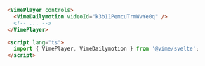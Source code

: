 ```html {2,7} title="example.svelte"
<VimePlayer controls>
  <VimeDailymotion videoId="k3b11PemcuTrmWvYe0q" />
  <!-- ... -->
</VimePlayer>

<script lang="ts">
  import { VimePlayer, VimeDailymotion } from '@vime/svelte';
</script>
```
